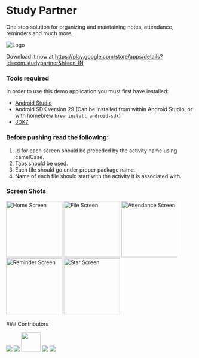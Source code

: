# Study Partner
One stop solution for organizing and maintaining notes, attendance, reminders and much more.

![Logo](https://github.com/krayong/Study_Partner/blob/master/app/src/main/app_logo-playstore.png)

Download it now at https://play.google.com/store/apps/details?id=com.studypartner&hl=en_IN

### Tools required
In order to use this demo application you must first have installed:
* [Android Studio](https://developer.android.com/studio/index.html)
* Android SDK version 29 (Can be installed from within Android Studio, or with homebrew `brew install android-sdk`)
* [JDK7](http://www.oracle.com/technetwork/java/javase/downloads/jdk7-downloads-1880260.html)

### Before pushing read the following:

1. Id for each screen should be preceded by the activity name using camelCase.
2. Tabs should be used.
3. Each file should go under proper package name.
4. Name of each file should start with the activity it is associated with.

### Screen Shots
<p float="left">
	<img src="https://github.com/krayong/Study_Partner/blob/master/Home%20Screen.jpg" alt="Home Screen" width="150">
	<img src="https://github.com/krayong/Study_Partner/blob/master/File%20Screen.jpg" alt="File Screen" width="150">
	<img src="https://github.com/krayong/Study_Partner/blob/master/Attendance%20Screen.jpg" alt="Attendance Screen" width="150">
	<img src="https://github.com/krayong/Study_Partner/blob/master/Reminder%20Screen.jpg" alt="Reminder Screen" width="150">
	<img src="https://github.com/krayong/Study_Partner/blob/master/Star%20Screen.jpg" alt="Star Screen" width="150">
</p>
### Contributors
<p float="left">
	<img src="https://avatars.githubusercontent.com/u/35189722?s=52&v=4">
	<img src="https://avatars.githubusercontent.com/u/42269590?s=52&v=4">
	<img src="https://avatars.githubusercontent.com/u/76524156?s=52&v=4" width="52" height="52">
	<img src="https://avatars.githubusercontent.com/u/76584243?s=52&v=4">
	<img src="https://avatars.githubusercontent.com/u/78471522?s=52&v=4">
